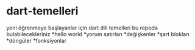 # dart-temelleri
yeni öğrenmeye başlayanlar için dart dili temelleri
bu repoda bulabilecekleriniz
 *hello world
 *yorum satırları
 *değişkenler
 *şart blokları
 *döngüler
 *fonksiyonlar

